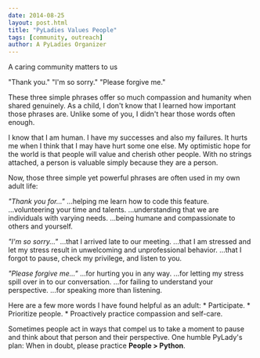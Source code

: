 ```yaml
---
date: 2014-08-25
layout: post.html
title: "PyLadies Values People"
tags: [community, outreach]
author: A PyLadies Organizer
---
```


A caring community matters to us

"Thank you." "I'm so sorry." "Please forgive me."

These three simple phrases offer so much compassion and humanity when shared genuinely. As a child, I don't know that I learned how important those phrases are. Unlike some of you, I didn't hear those words often enough. 

I know that I am human. I have my successes and also my failures. It hurts me when I think that I may have hurt some one else. My optimistic hope for the world is that people will value and cherish other people. With no strings attached, a person is valuable simply because they are a person.

Now, those three simple yet powerful phrases are often used in my own adult life:

_"Thank you for..."_
    ...helping me learn how to code this feature.
    ...volunteering your time and talents.
    ...understanding that we are individuals with varying needs.
    ...being humane and compassionate to others and yourself.

_"I'm so sorry..."_
    ...that I arrived late to our meeting.
    ...that I am stressed and let my stress result in unwelcoming and unprofessional behavior.
    ...that I forgot to pause, check my privilege, and listen to you.

_"Please forgive me..."_
    ...for hurting you in any way. 
    ...for letting my stress spill over in to our conversation.
    ...for failing to understand your perspective.
    ...for speaking more than listening.

Here are a few more words I have found helpful as an adult:
    * Participate. 
    * Prioritize people. 
    * Proactively practice compassion and self-care.

Sometimes people act in ways that compel us to take a moment to pause and think about that person and their perspective. One humble PyLady's plan: When in doubt, please practice __People > Python__.
